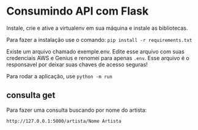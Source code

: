 # Consumindo API com Flask

Instale, crie e ative a virtualenv em sua máquina e instale as bibliotecas.

Para fazer a instalação use o comando: `pip install -r requirements.txt`

Existe um arquivo chamado exemple.env. Edite esse arquivo com suas credenciais AWS e Genius e renomei para apenas `.env`. Esse arquivo é o responsavel por deixar suas chaves de acesso seguras!

Para rodar a aplicação, use `python -m run`

## consulta get

Para fazer uma consulta buscando por nome do artista:

`http://127.0.0.1:5000/artista/Nome Artista`

